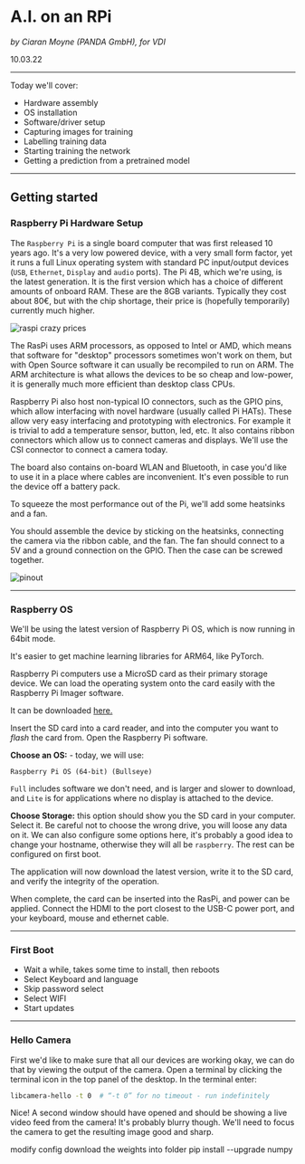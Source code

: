 # A.I. on an RPi
_by Ciaran Moyne (PANDA GmbH), for VDI_

10.03.22

---

Today we'll cover:
- Hardware assembly
- OS installation
- Software/driver setup
- Capturing images for training
- Labelling training data
- Starting training the network
- Getting a prediction from a pretrained model

---

## Getting started

### Raspberry Pi Hardware Setup

The `Raspberry Pi` is a single board computer that was first released 10 years ago. It's a very low powered device, with a very small form factor, yet it runs a full Linux operating system with standard PC input/output devices (`USB`, `Ethernet`, `Display` and `audio` ports). The Pi 4B, which we're using, is the latest generation. It is the first version which has a choice of different amounts of onboard RAM. 
These are the 8GB variants. Typically they cost about 80€, but with the chip shortage, their price is (hopefully temporarily) currently much higher. 

![raspi crazy prices](https://i.imgur.com/HlmhVM4.jpg "who needs nft?")

The RasPi uses ARM processors, as opposed to Intel or AMD, which means that software for "desktop" processors sometimes won't work on them, but with Open Source software it can usually be recompiled to run on ARM. The ARM architecture is what allows the devices to be so cheap and low-power, it is generally much more efficient than desktop class CPUs. 

Raspberry Pi also host non-typical IO connectors, such as the GPIO pins, which allow interfacing with novel hardware (usually called Pi HATs). These allow very easy interfacing and prototyping with electronics. For example it is trivial to add a temperature sensor, button, led, etc. It also contains ribbon connectors which allow us to connect cameras and displays. We'll use the CSI connector to connect a camera today. 

The board also contains on-board WLAN and Bluetooth, in case you'd like to use it in a place where cables are inconvenient. It's even possible to run the device off a battery pack.

To squeeze the most performance out of the Pi, we'll add some heatsinks and a fan. 

You should assemble the device by sticking on the heatsinks, connecting the camera via the ribbon cable, and the fan. The fan should connect to a 5V and a ground connection on the GPIO. Then the case can be screwed together.

![pinout](https://i0.wp.com/www.notenoughtech.com/wp-content/uploads/2016/04/Raspberry-Pi-GPIO-Layout-Model-B-Plus-rotated-2700x900.png?fit=640%2C213)

---

### Raspberry OS

We'll be using the latest version of Raspberry Pi OS, which is now running in 64bit mode. 

It's easier to get machine learning libraries for ARM64, like PyTorch.

Raspberry Pi computers use a MicroSD card as their primary storage device. We can load the operating system onto the card easily with the Raspberry Pi Imager software.

It can be downloaded [here.](https://www.raspberrypi.com/software/)

Insert the SD card into a card reader, and into the computer you want to _flash_ the card from. Open the Raspberry Pi software. 

**Choose an OS:** - today, we will use:

```
Raspberry Pi OS (64-bit) (Bullseye)
```

`Full` includes software we don't need, and is larger and slower to download, and `Lite` is for applications where no display is attached to the device.

**Choose Storage:** this option should show you the SD card in your computer. Select it. Be careful not to choose the wrong drive, you will loose any data on it. 
We can also configure some options here, it's probably a good idea to change your hostname, otherwise they will all be `raspberry`. The rest can be configured on first boot.

The application will now download the latest version, write it to the SD card, and verify the integrity of the operation. 

When complete, the card can be inserted into the RasPi, and power can be applied. 
Connect the HDMI to the port closest to the USB-C power port, and your keyboard, mouse and ethernet cable.

---

### First Boot

- Wait a while, takes some time to install, then reboots
- Select Keyboard and language
- Skip password select
- Select WIFI
- Start updates

---

### Hello Camera

First we'd like to make sure that all our devices are working okay, we can do that by viewing the output of the camera. 
Open a terminal by clicking the terminal icon in the top panel of the desktop. In the terminal enter:

```bash
libcamera-hello -t 0  # “-t 0” for no timeout - run indefinitely
```
Nice! A second window should have opened and should be showing a live video feed from the camera! It's probably blurry though. We'll need to focus the camera to get the resulting image good and sharp. 


modify config
download the weights
into folder
 pip install --upgrade numpy
